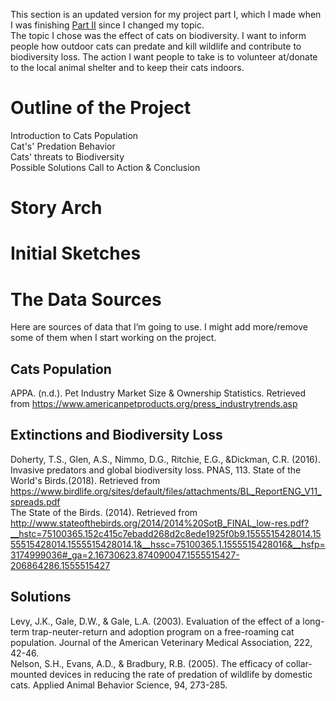 This section is an updated version for my project part I, which I made when I was finishing [Part II](/final_projectII_Luna.md) since I changed my topic.  
The topic I chose was the effect of cats on biodiversity. I want to inform people how outdoor cats can predate and kill wildlife and contribute to biodiversity loss. The action I want people to take is to volunteer at/donate to the local animal shelter and to keep their cats indoors.    
# Outline of the Project  
Introduction to Cats Population  
Cat's' Predation Behavior  
Cats' threats to Biodiversity  
Possible Solutions
Call to Action & Conclusion
# Story Arch

# Initial Sketches
# The Data Sources
Here are sources of data that I’m going to use. I might add more/remove some of them when I start working on the project.
## Cats Population
APPA. (n.d.). Pet Industry Market Size & Ownership Statistics. Retrieved from https://www.americanpetproducts.org/press_industrytrends.asp   
## Extinctions and Biodiversity Loss
Doherty, T.S., Glen, A.S., Nimmo, D.G., Ritchie, E.G., &Dickman, C.R. (2016). Invasive predators and global biodiversity loss. PNAS, 113.
State of the World's Birds.(2018). Retrieved from https://www.birdlife.org/sites/default/files/attachments/BL_ReportENG_V11_spreads.pdf   
The State of the Birds. (2014). Retrieved from http://www.stateofthebirds.org/2014/2014%20SotB_FINAL_low-res.pdf?__hstc=75100365.152c415c7ebadd268d2c8ede1925f0b9.1555515428014.1555515428014.1555515428014.1&__hssc=75100365.1.1555515428016&__hsfp=3174999036#_ga=2.16730623.874090047.1555515427-206864286.1555515427 
## Solutions  
Levy, J.K., Gale, D.W., & Gale, L.A. (2003). Evaluation of the effect of a long-term trap-neuter-return and adoption program on a free-roaming cat population. Journal of the American Veterinary Medical Association, 222, 42-46.  
Nelson, S.H., Evans, A.D., & Bradbury, R.B. (2005). The efficacy of collar-mounted devices in reducing the rate of predation of wildlife by domestic cats. Applied Animal Behavior Science, 94, 273-285.  
